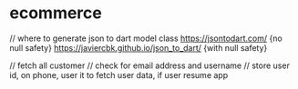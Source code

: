 # ecommerce

// where to generate json to dart model class
https://jsontodart.com/ {no null safety}
https://javiercbk.github.io/json_to_dart/ {with null safety}

// fetch all customer
// check for email address and username
// store user id, on phone, user it to fetch user data, if user resume app


